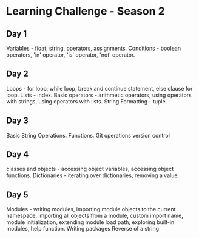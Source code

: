 # Learning Challenge - Season 2

## Day 1
Variables - float, string, operators, assignments.
Conditions - boolean operators, 'in' operator, 'is' operator, 'not' operator.
## Day 2
Loops - for loop, while loop, break and continue statement, else clause for loop.
Lists - index.
Basic operators - arithmetic operators, using operators with strings, using operators with lists.
String Formatting - tuple.
## Day 3
Basic String Operations.
Functions.
Git operations
version control

## Day 4
classes and objects - accessing object variables, accessing object functions.
Dictionaries - iterating over dictionaries, removing a value.

## Day 5
Modules - writing modules, importing module objects to the current namespace, importing all objects from a module, custom import name, module initialization, extending module load path, exploring built-in modules, help function.
Writing packages
Reverse of a string 